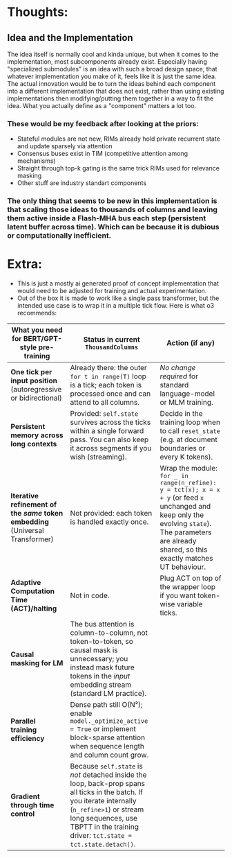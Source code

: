 # Thoughts:

## Idea and the Implementation
The idea itself is normally cool and kinda unique, but when it comes to the implementation, most subcomponents already exist.
Especially having "specialized submodules" is an idea with such a broad design space, that whatever implementation
you make of it, feels like it is just the same idea. The actual innovation would be to turn the ideas behind each component
into a different implementation that does not exist, rather than using existing implementations then modifying/putting them 
together in a way to fit the idea. What you actually define as a "component" matters a lot too.

### These would be my feedback after looking at the priors:
- Stateful modules are not new, RIMs already hold private recurrent state and update sparsely via attention 
- Consensus buses exist in TIM (competitive attention among mechanisms) 
- Straight through top-k gating is the same trick RIMs used for relevance masking 
- Other stuff are industry standart components

### The only thing that seems to be new in this implementation is that scaling those ideas to thousands of columns and leaving them active inside a Flash-MHA bus each step (persistent latent buffer across time). Which can be because it is dubious or computationally inefficient.

# Extra:

- This is just a mostly ai generated proof of concept implementation that would need to be adjusted for training and actual experimentation.
- Out of the box it is made to work like a single pass transformer, but the intended use case is to wrap it in a multiple tick flow. Here is what o3 recommends:

| What you need for BERT/GPT-style pre-training                                  | Status in current `ThousandColumns`                                                                                                                                                                                                    | Action (if any)                                                                                                                                                                                         |
| ------------------------------------------------------------------------------ | -------------------------------------------------------------------------------------------------------------------------------------------------------------------------------------------------------------------------------------- | ------------------------------------------------------------------------------------------------------------------------------------------------------------------------------------------------------- |
| **One tick per input position** (autoregressive or bidirectional)              | Already there: the outer `for t in range(T)` loop is a tick; each token is processed once and can attend to all columns.                                                                                                               | *No change required* for standard language-model or MLM training.                                                                                                                                       |
| **Persistent memory across long contexts**                                     | Provided: `self.state` survives across the ticks within a single forward pass. You can also keep it across segments if you wish (streaming).                                                                                           | Decide in the training loop when to call `reset_state` (e.g. at document boundaries or every K tokens).                                                                                                 |
| **Iterative refinement of the *same* token embedding** (Universal Transformer) | Not provided: each token is handled exactly once.                                                                                                                                                                                      | Wrap the module: `for _ in range(n_refine): y = tct(x); x = x + y` (or feed `x` unchanged and keep only the evolving `state`). The parameters are already shared, so this exactly matches UT behaviour. |
| **Adaptive Computation Time (ACT)/halting**                                    | Not in code.                                                                                                                                                                                                                           | Plug ACT on top of the wrapper loop if you want token-wise variable ticks.                                                                                                                              |
| **Causal masking for LM**                                                      | The bus attention is column-to-column, not token-to-token, so causal mask is unnecessary; you instead mask future tokens in the *input* embedding stream (standard LM practice).                                                       |                                                                                                                                                                                                         |
| **Parallel training efficiency**                                               | Dense path still O(N²); enable `model._optimize_active = True` or implement block-sparse attention when sequence length and column count grow.                                                                                         |                                                                                                                                                                                                         |
| **Gradient through time control**                                              | Because `self.state` is *not* detached inside the loop, back-prop spans all ticks in the batch. If you iterate internally (`n_refine>1`) or stream long sequences, use TBPTT in the training driver: `tct.state = tct.state.detach()`. |                                                                                                                                                                                                         |
